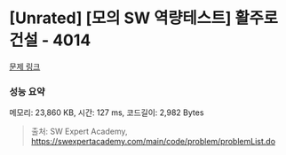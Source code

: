 # [Unrated] [모의 SW 역량테스트] 활주로 건설 - 4014 

[문제 링크](https://swexpertacademy.com/main/code/problem/problemDetail.do?contestProbId=AWIeW7FakkUDFAVH) 

### 성능 요약

메모리: 23,860 KB, 시간: 127 ms, 코드길이: 2,982 Bytes



> 출처: SW Expert Academy, https://swexpertacademy.com/main/code/problem/problemList.do
